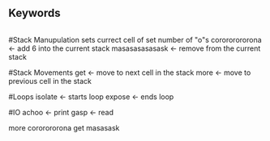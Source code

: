 ## Keywords
```
```

#Stack Manupulation
sets currect cell of set number of "o"s
corororororona <- add 6 into the current stack
masasasasasask <- remove from the current stack

#Stack Movements
get  <- move to next cell in the stack
more <- move to previous cell in the stack

#Loops
isolate <- starts loop
expose  <- ends loop

#IO
achoo <- print
gasp  <- read

more cororororona get masasask
